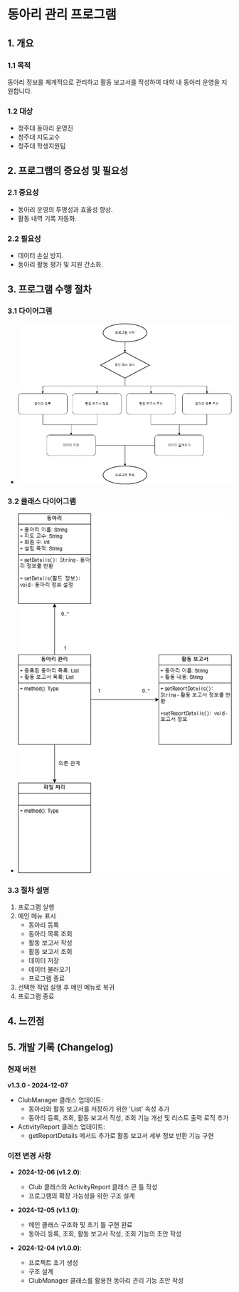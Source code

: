# 동아리 관리 프로그램

## 1. 개요
### 1.1 목적
동아리 정보를 체계적으로 관리하고 활동 보고서를 작성하여 대학 내 동아리 운영을 지원합니다.

### 1.2 대상
- 청주대 동아리 운영진
- 청주대 지도교수
- 청주대 학생지원팀

## 2. 프로그램의 중요성 및 필요성
### 2.1 중요성
- 동아리 운영의 투명성과 효율성 향상.
- 활동 내역 기록 자동화.

### 2.2 필요성
- 데이터 손실 방지.
- 동아리 활동 평가 및 지원 간소화.

## 3. 프로그램 수행 절차
### 3.1 다이어그램
- ![Flowchart](src/flowchart.drawio.png)

### 3.2 클래스 다이어그램
- ![ClassDiagram](src/classDiagram.drawio.png)

### 3.3 절차 설명
1. 프로그램 실행
2. 메인 메뉴 표시
    - 동아리 등록
    - 동아리 목록 조회
    - 활동 보고서 작성
    - 활동 보고서 조회
    - 데이터 저장
    - 데이터 불러오기
    - 프로그램 종료
3. 선택한 작업 실행 후 메인 메뉴로 복귀
4. 프로그램 종료

## 4. 느낀점

## 5. 개발 기록 (Changelog)
### 현재 버전
**v1.3.0 - 2024-12-07**
- ClubManager 클래스 업데이트:
    - 동아리와 활동 보고서를 저장하기 위한 'List' 속성 추가
    - 동아리 등록, 조회, 활동 보고서 작성, 조회 기능 개선 및 리스트 출력 로직 추가
- ActivityReport 클래스 업데이트:
    - getReportDetails 메서드 추가로 활동 보고서 세부 정보 반환 기능 구현

### 이전 변경 사항
- **2024-12-06 (v1.2.0)**:
    - Club 클래스와 ActivityReport 클래스 큰 틀 작성
    - 프로그램의 확장 가능성을 위한 구조 설계

- **2024-12-05 (v1.1.0)**:
    - 메인 클래스 구조화 및 초기 틀 구현 완료
    - 동아리 등록, 조회, 활동 보고서 작성, 조회 기능의 초안 작성

- **2024-12-04 (v1.0.0)**:
    - 프로젝트 초기 생성
    - 구조 설계
    - ClubManager 클래스를 활용한 동아리 관리 기능 초안 작성
